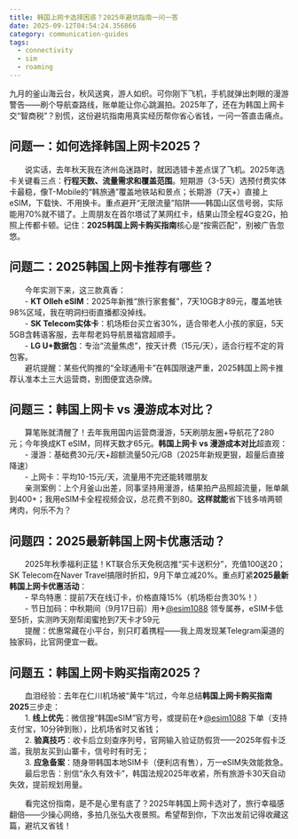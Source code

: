 ```yaml
---
title: 韩国上网卡选择困惑？2025年避坑指南一问一答
date: 2025-09-12T04:54:24.356866
category: communication-guides
tags:
  - connectivity
  - sim
  - roaming
---
```


九月的釜山海云台，秋风送爽，游人如织。可你刚下飞机，手机就弹出刺眼的漫游警告——刷个导航查路线，账单能让你心跳漏拍。2025年了，还在为韩国上网卡交“智商税”？别慌，这份避坑指南用真实经历帮你省心省钱，一问一答直击痛点。

## 问题一：如何选择韩国上网卡2025？  
　　说实话，去年秋天我在济州岛迷路时，就因选错卡差点误了飞机。2025年选卡关键看三点：**行程天数、流量需求和覆盖范围**。短期游（3-5天）选预付费实体卡最稳，像T-Mobile的“韩旅通”覆盖地铁站和景点；长期游（7天+）直接上eSIM，下载快、不用换卡。重点避开“无限流量”陷阱——韩国山区信号弱，实际能用70%就不错了。上周朋友在首尔塔试了某网红卡，结果山顶全程4G变2G，拍照上传都卡顿。记住：**2025韩国上网卡购买指南**核心是“按需匹配”，别被广告忽悠。

## 问题二：2025韩国上网卡推荐有哪些？  
　　今年实测下来，这三款真香：  
　　- **KT Olleh eSIM**：2025年新推“旅行家套餐”，7天10GB才89元，覆盖地铁98%区域，我在明洞扫街直播都没掉线。  
　　- **SK Telecom实体卡**：机场柜台买立省30%，适合带老人小孩的家庭，5天5GB含韩语客服，去年帮老妈导航景福宫超顺手。  
　　- **LG U+数据包**：专治“流量焦虑”，按天计费（15元/天），适合行程不定的背包客。  
　　避坑提醒：某些代购推的“全球通用卡”在韩国限速严重，2025韩国上网卡推荐认准本土三大运营商，别图便宜选杂牌。

## 问题三：韩国上网卡 vs 漫游成本对比？  
　　算笔账就清醒了！去年我用国内运营商漫游，5天刷朋友圈+导航花了280元；今年换成KT eSIM，同样天数才65元。**韩国上网卡 vs 漫游成本对比**超直观：  
　　- 漫游：基础费30元/天+超额流量50元/GB（2025年新规更狠，超量后直接降速）  
　　- 上网卡：平均10-15元/天，流量用不完还能转赠朋友  
　　亲测案例：上个月釜山出差，同事坚持用漫游，结果拍产品照超流量，账单飙到400+；我用eSIM卡全程视频会议，总花费不到80。**这样就能**省下钱多啃两顿烤肉，何乐不为？

## 问题四：2025最新韩国上网卡优惠活动？  
　　2025年秋季福利正猛！KT联合乐天免税店推“买卡送积分”，充值100送20；SK Telecom在Naver Travel搞限时折扣，9月下单立减20%。重点盯紧**2025最新韩国上网卡优惠活动**：  
　　- 早鸟特惠：提前7天在线订卡，价格直降15%（机场柜台贵30%！）  
　　- 节日加码：中秋期间（9月17日前）用✈[@esim1088](https://t.me/s/esim1088) 领专属券，eSIM卡低至5折，实测昨天刚帮闺蜜抢到7天卡才59元  
　　提醒：优惠常藏在小平台，别只盯着携程——我上周发现某Telegram渠道的独家码，比官网便宜一截。

## 问题五：韩国上网卡购买指南2025？  
　　血泪经验：去年在仁川机场被“黄牛”坑过，今年总结**韩国上网卡购买指南2025**三步走：  
　　1. **线上优先**：微信搜“韩国eSIM”官方号，或提前在✈[@esim1088](https://t.me/s/esim1088) 下单（支持支付宝，10分钟到账），比机场省时又省钱；  
　　2. **验真技巧**：收卡后立刻查序列号，官网输入验证防假货——2025年假卡泛滥，我朋友买到山寨卡，信号时有时无；  
　　3. **应急备案**：随身带韩国本地SIM卡（便利店有售），万一eSIM失效能救急。  
　　最后忠告：别信“永久有效卡”，韩国法规2025年收紧，所有旅游卡30天自动失效，提前规划用量。

　　看完这份指南，是不是心里有底了？2025年韩国上网卡选对了，旅行幸福感翻倍——少操心网络，多拍几张弘大夜景照。希望帮到你，下次出发前记得收藏这篇，避坑又省钱！
